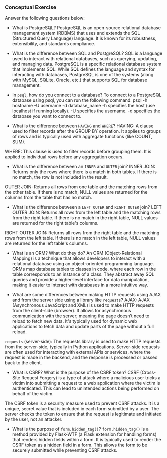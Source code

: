 ### Conceptual Exercise

Answer the following questions below:

- What is PostgreSQL?
PostgreSQL is an open-source relational database management system (RDBMS) that uses and extends the SQL (Structured Query Language) language. It is known for its robustness, extensibility, and standards compliance. 

- What is the difference between SQL and PostgreSQL?
SQL is a language used to interact with relational databases, such as querying, updating, and managing data. PostgreSQL is a specific relational database system that implements SQL. While SQL defines the language and syntax for interacting with databases, PostgreSQL is one of the systems (along with MySQL, SQLite, Oracle, etc.) that supports SQL for database management.

- In `psql`, how do you connect to a database?
To connect to a PostgreSQL database using psql, you can run the following command:
  psql -h hostname -U username -d database_name
    -h specifies the host (use localhost if running locally).
    -U specifies the username.
    -d specifies the database you want to connect to.

- What is the difference between `HAVING` and `WHERE`?
HAVING: A clause used to filter records after the GROUP BY operation. It applies to groups of rows and is typically used with aggregate functions (like COUNT, SUM).

WHERE: This clause is used to filter records before grouping them. It is applied to individual rows before any aggregation occurs.

- What is the difference between an `INNER` and `OUTER` join?
INNER JOIN: Returns only the rows where there is a match in both tables. If there is no match, the row is not included in the result.

OUTER JOIN: Returns all rows from one table and the matching rows from the other table. If there is no match, NULL values are returned for the columns from the table that has no match.

- What is the difference between a `LEFT OUTER` and `RIGHT OUTER` join?
LEFT OUTER JOIN: Returns all rows from the left table and the matching rows from the right table. If there is no match in the right table, NULL values are returned for the right table's columns.

RIGHT OUTER JOIN: Returns all rows from the right table and the matching rows from the left table. If there is no match in the left table, NULL values are returned for the left table's columns.

- What is an ORM? What do they do?
An ORM (Object-Relational Mapping) is a technique that allows developers to interact with a relational database using an object-oriented programming language. ORMs map database tables to classes in code, where each row in the table corresponds to an instance of a class. They abstract away SQL queries and provide a higher-level interface for data manipulation, making it easier to interact with databases in a more intuitive way.

- What are some differences between making HTTP requests using AJAX and from the server side using a library like `requests`?
AJAX: AJAX (Asynchronous JavaScript and XML) is used to make HTTP requests from the client-side (browser). It allows for asynchronous communication with the server; meaning the page doesn’t need to reload to fetch new data. It's typically used for dynamic web applications to fetch data and update parts of the page without a full reload.

`requests` (server-side): The requests library is used to make HTTP requests from the server-side, typically in Python applications. Server-side requests are often used for interacting with external APIs or services, where the request is made in the backend, and the response is processed or passed back to the client.

- What is CSRF? What is the purpose of the CSRF token?
CSRF (Cross-Site Request Forgery) is a type of attack where a malicious user tricks a victim into submitting a request to a web application where the victim is authenticated. This can lead to unintended actions being performed on behalf of the victim.

The CSRF token is a security measure used to prevent CSRF attacks. It is a unique, secret value that is included in each form submitted by a user. The server checks the token to ensure that the request is legitimate and initiated by the user, not an attacker.

- What is the purpose of `form.hidden_tag()`?
`form.hidden_tag()` is a method provided by Flask-WTF (a Flask extension for handling forms) that renders hidden fields within a form. It is typically used to render the CSRF token as a hidden field in a form. This allows the form to be securely submitted while preventing CSRF attacks.

